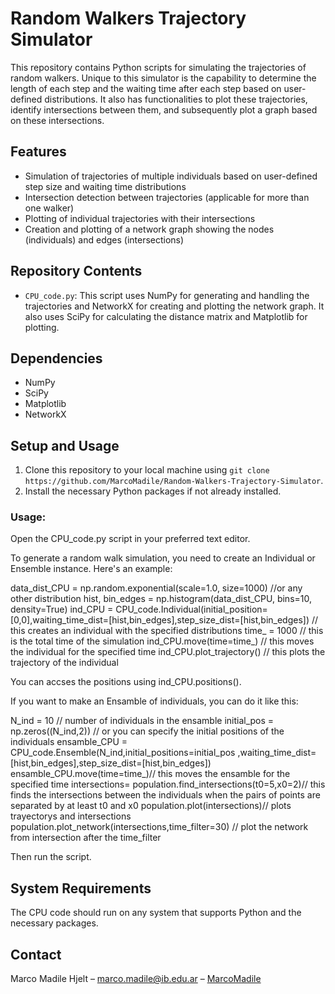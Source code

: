 # Random Walkers Trajectory Simulator

This repository contains Python scripts for simulating the trajectories of random walkers. Unique to this simulator is the capability to determine the length of each step and the waiting time after each step based on user-defined distributions. It also has functionalities to plot these trajectories, identify intersections between them, and subsequently plot a graph based on these intersections.

## Features

- Simulation of trajectories of multiple individuals based on user-defined step size and waiting time distributions
- Intersection detection between trajectories (applicable for more than one walker)
- Plotting of individual trajectories with their intersections
- Creation and plotting of a network graph showing the nodes (individuals) and edges (intersections)

## Repository Contents

- `CPU_code.py`: This script uses NumPy for generating and handling the trajectories and NetworkX for creating and plotting the network graph. It also uses SciPy for calculating the distance matrix and Matplotlib for plotting.

## Dependencies

- NumPy
- SciPy
- Matplotlib
- NetworkX

## Setup and Usage

1. Clone this repository to your local machine using `git clone https://github.com/MarcoMadile/Random-Walkers-Trajectory-Simulator`.
2. Install the necessary Python packages if not already installed. 

### Usage:
Open the CPU_code.py script in your preferred text editor.

To generate a random walk simulation, you need to create an Individual or Ensemble instance. Here's an example:

data_dist_CPU = np.random.exponential(scale=1.0, size=1000) //or any other distribution
hist, bin_edges = np.histogram(data_dist_CPU, bins=10, density=True)
ind_CPU = CPU_code.Individual(initial_position=[0,0],waiting_time_dist=[hist,bin_edges],step_size_dist=[hist,bin_edges]) // this creates an individual with the specified distributions
time_ = 1000 // this is the total time of the simulation
ind_CPU.move(time=time_) // this moves the individual for the specified time
ind_CPU.plot_trajectory() // this plots the trajectory of the individual

You can accses the positions using ind_CPU.positions(). 


If you want to make an Ensamble of individuals, you can do it like this:

N_ind = 10 // number of individuals in the ensamble
initial_pos = np.zeros((N_ind,2)) // or you can specify the initial positions of the individuals 
ensamble_CPU = CPU_code.Ensemble(N_ind,initial_positions=initial_pos ,waiting_time_dist=[hist,bin_edges],step_size_dist=[hist,bin_edges])
ensamble_CPU.move(time=time_)// this moves the ensamble for the specified time
intersections= population.find_intersections(t0=5,x0=2)// this finds the intersections between the individuals when the pairs of points are separated by at least t0 and x0
population.plot(intersections)// plots trayectorys and intersections
population.plot_network(intersections,time_filter=30) // plot the network from intersection after the time_filter 

Then run the script.

## System Requirements

The CPU code should run on any system that supports Python and the necessary packages.


## Contact

Marco Madile Hjelt – marco.madile@ib.edu.ar – [MarcoMadile](https://github.com/MarcoMadile)
